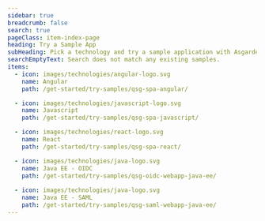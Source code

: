 ```yaml
---
sidebar: true
breadcrumb: false
search: true
pageClass: item-index-page
heading: Try a Sample App
subHeading: Pick a technology and try a sample application with Asgardeo login.
searchEmptyText: Search does not match any existing samples.
items:
  - icon: images/technologies/angular-logo.svg
    name: Angular
    path: /get-started/try-samples/qsg-spa-angular/

  - icon: images/technologies/javascript-logo.svg
    name: Javascript
    path: /get-started/try-samples/qsg-spa-javascript/

  - icon: images/technologies/react-logo.svg
    name: React
    path: /get-started/try-samples/qsg-spa-react/

  - icon: images/technologies/java-logo.svg
    name: Java EE - OIDC
    path: /get-started/try-samples/qsg-oidc-webapp-java-ee/
  
  - icon: images/technologies/java-logo.svg
    name: Java EE - SAML
    path: /get-started/try-samples/qsg-saml-webapp-java-ee/
---
```


<CardView/>


